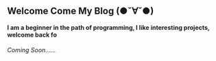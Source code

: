 ## Welcome Come My Blog (●ˇ∀ˇ●)


**I am a beginner in the path of programming, I like interesting projects, welcome back fo**



###### Coming Soon......

